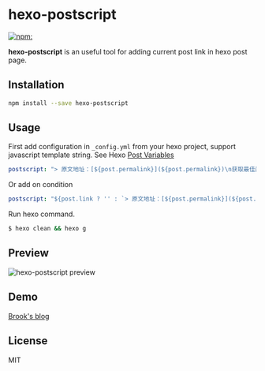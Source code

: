 # hexo-postscript

[![npm:](https://img.shields.io/npm/v/hexo-postscript.svg?style=flat)](https://www.npmjs.com/packages/hexo-postscript)

**hexo-postscript** is an useful tool for adding current post link in hexo post page.

## Installation

```bash
npm install --save hexo-postscript
```

## Usage

First add configuration in `_config.yml` from your hexo project, support javascript template string.
See Hexo [Post Variables](https://hexo.io/docs/variables.html#Page-Variables)

```yaml
postscript: "> 原文地址：[${post.permalink}](${post.permalink})\n获取最佳阅读体验并参与[讨论](${post.permalink}#comments)，请访问原文"
```
Or add on condition
```yaml
postscript: "${post.link ? '' : `> 原文地址：[${post.permalink}](${post.permalink})\n获取最佳阅读体验并参与[讨论](${post.permalink}#comments)，请访问原文`}"
```
Run hexo command.

```bash
$ hexo clean && hexo g
```
## Preview
![hexo-postscript preview](https://cloud.githubusercontent.com/assets/409225/18305337/b1820910-7519-11e6-8e7e-fe1fe1965fec.png)

## Demo

[Brook's blog](http://uedsky.com)

## License

MIT
